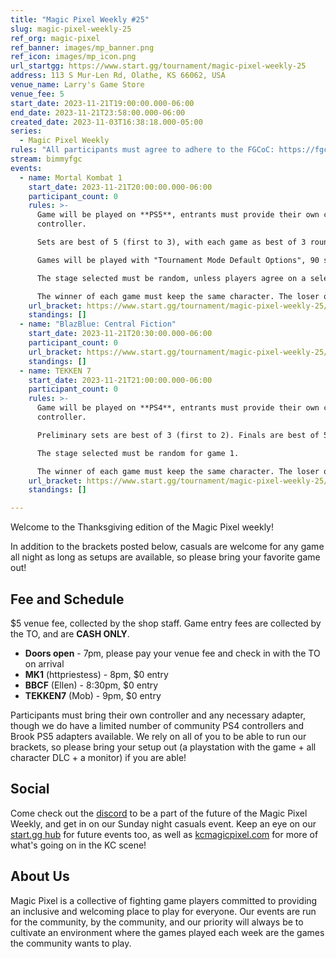 ```yaml
---
title: "Magic Pixel Weekly #25"
slug: magic-pixel-weekly-25
ref_org: magic-pixel
ref_banner: images/mp_banner.png
ref_icon: images/mp_icon.png
url_startgg: https://www.start.gg/tournament/magic-pixel-weekly-25
address: 113 S Mur-Len Rd, Olathe, KS 66062, USA
venue_name: Larry's Game Store
venue_fee: 5
start_date: 2023-11-21T19:00:00.000-06:00
end_date: 2023-11-21T23:58:00.000-06:00
created_date: 2023-11-03T16:38:18.000-05:00
series:
  - Magic Pixel Weekly
rules: "All participants must agree to adhere to the FGCoC: https://fgcoc.com/"
stream: bimmyfgc
events:
  - name: Mortal Kombat 1
    start_date: 2023-11-21T20:00:00.000-06:00
    participant_count: 0
    rules: >-
      Game will be played on **PS5**, entrants must provide their own compatible
      controller.  

      Sets are best of 5 (first to 3), with each game as best of 3 rounds (first to 2).  

      Games will be played with "Tournament Mode Default Options", 90 second timer, interactables on. Default Tournament Mode Variations and Tournament Mode Kustom Variations only.  

      The stage selected must be random, unless players agree on a selected stage.  

      The winner of each game must keep the same character. The loser of that game may switch character.
    url_bracket: https://www.start.gg/tournament/magic-pixel-weekly-25/events/mortal-kombat/brackets/1506441/2270849
    standings: []
  - name: "BlazBlue: Central Fiction"
    start_date: 2023-11-21T20:30:00.000-06:00
    participant_count: 0
    url_bracket: https://www.start.gg/tournament/magic-pixel-weekly-25/events/blazblue-central-fiction/brackets/1506445/2270853
    standings: []
  - name: TEKKEN 7
    start_date: 2023-11-21T21:00:00.000-06:00
    participant_count: 0
    rules: >-
      Game will be played on **PS4**, entrants must provide their own compatible
      controller.  

      Preliminary sets are best of 3 (first to 2). Finals are best of 5 (first to 3).  

      The stage selected must be random for game 1.  

      The winner of each game must keep the same character. The loser of that game may select a stage (with the same character), or switch character (with a random stage).
    url_bracket: https://www.start.gg/tournament/magic-pixel-weekly-25/events/tekken-7/brackets/1506434/2270842
    standings: []

---
```


Welcome to the Thanksgiving edition of the Magic Pixel weekly!

In addition to the brackets posted below, casuals are welcome for any game all night as long as setups are available, so please bring your favorite game out!

## Fee and Schedule
$5 venue fee, collected by the shop staff. Game entry fees are collected by the TO, and are **CASH ONLY**.

- **Doors open** - 7pm, please pay your venue fee and check in with the TO on arrival
- **MK1** (httpriestess) - 8pm, $0 entry 
- **BBCF** (Ellen) - 8:30pm, $0 entry
- **TEKKEN7** (Mob) - 9pm, $0 entry

Participants must bring their own controller and any necessary adapter, though we do have a limited number of community PS4 controllers and Brook PS5 adapters available. We rely on all of you to be able to run our brackets, so please bring your setup out (a playstation with the game + all character DLC + a monitor) if you are able!  

## Social
Come check out the [discord](https://discord.gg/jkmn6CVrrQ) to be a part of the future of the Magic Pixel Weekly, and get in on our Sunday night casuals event. Keep an eye on our [start.gg hub](https://www.start.gg/hub/magic-pixel) for future events too, as well as [kcmagicpixel.com](https://kcmagicpixel.com) for more of what's going on in the KC scene!

## About Us

Magic Pixel is a collective of fighting game players committed to providing an inclusive and welcoming place to play for everyone. Our events are run for the community, by the community, and our priority will always be to cultivate an environment where the games played each week are the games the community wants to play.
  